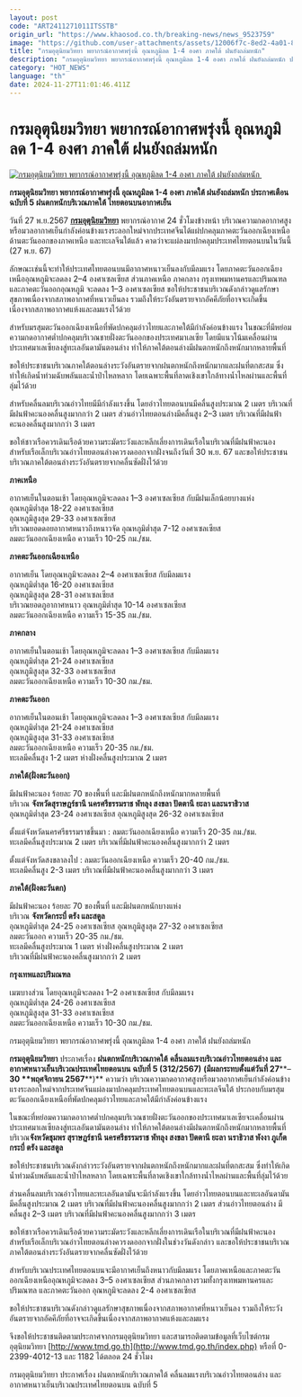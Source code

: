 ```yaml
---
layout: post
code: "ART2411271011ITSSTB"
origin_url: "https://www.khaosod.co.th/breaking-news/news_9523759"
image: "https://github.com/user-attachments/assets/12006f7c-8ed2-4a01-8b9e-d528d0f5256c"
title: "กรมอุตุนิยมวิทยา พยากรณ์อากาศพรุ่งนี้ อุณหภูมิลด 1-4 องศา ภาคใต้ ฝนยังถล่มหนัก"
description: "กรมอุตุนิยมวิทยา พยากรณ์อากาศพรุ่งนี้ อุณหภูมิลด 1-4 องศา ภาคใต้ ฝนยังถล่มหนัก ประกาศเตือน ฉบับที่ 5 ฝนตกหนักบริเวณภาคใต้ ไทยตอนบนอากาศเย็น"
category: "HOT_NEWS"
language: "th"
date: 2024-11-27T11:01:46.411Z
---
```


# กรมอุตุนิยมวิทยา พยากรณ์อากาศพรุ่งนี้ อุณหภูมิลด 1-4 องศา ภาคใต้ ฝนยังถล่มหนัก

[![กรมอุตุนิยมวิทยา พยากรณ์อากาศพรุ่งนี้ อุณหภูมิลด 1-4 องศา ภาคใต้ ฝนยังถล่มหนัก ](https://www.khaosod.co.th/wpapp/uploads/2024/11/south-2.jpg "กรมอุตุนิยมวิทยา พยากรณ์อากาศพรุ่งนี้ อุณหภูมิลด 1-4 องศา ภาคใต้ ฝนยังถล่มหนัก ")](https://www.khaosod.co.th/wpapp/uploads/2024/11/south-2.jpg)

**กรมอุตุนิยมวิทยา พยากรณ์อากาศพรุ่งนี้ อุณหภูมิลด 1-4 องศา ภาคใต้ ฝนยังถล่มหนัก ประกาศเตือน ฉบับที่ 5 ฝนตกหนักบริเวณภาคใต้ ไทยตอนบนอากาศเย็น**

วันที่ 27 พ.ย.2567 **[กรมอุตุนิยมวิทยา](https://www.tmd.go.th/)** พยากรณ์อากาศ 24 ชั่วโมงข้างหน้า บริเวณความกดอากาศสูงหรือมวลอากาศเย็นกำลังค่อนข้างแรงระลอกใหม่จากประเทศจีนได้แผ่ปกคลุมภาคตะวันออกเฉียงเหนือ ด้านตะวันออกของภาคเหนือ และทะเลจีนใต้แล้ว คาดว่าจะแผ่ลงมาปกคลุมประเทศไทยตอนบนในวันนี้ (27 พ.ย. 67)

ลักษณะเช่นนี้จะทำให้ประเทศไทยตอนบนมีอากาศหนาวเย็นลงกับมีลมแรง โดยภาคตะวันออกเฉียงเหนืออุณหภูมิจะลดลง 2–4 องศาเซลเซียส ส่วนภาคเหนือ ภาคกลาง กรุงเทพมหานครและปริมณฑล และภาคตะวันออกอุณหภูมิ จะลดลง 1–3 องศาเซลเซียส ขอให้ประชาชนบริเวณดังกล่าวดูแลรักษาสุขภาพเนื่องจากสภาพอากาศที่หนาวเย็นลง รวมถึงให้ระวังอันตรายจากอัคคีภัยที่อาจจะเกิดขึ้นเนื่องจากสภาพอากาศแห้งและลมแรงไว้ด้วย

สำหรับมรสุมตะวันออกเฉียงเหนือที่พัดปกคลุมอ่าวไทยและภาคใต้มีกำลังค่อนข้างแรง ในขณะที่มีหย่อมความกดอากาศต่ำปกคลุมบริเวณชายฝั่งตะวันออกของประเทศมาเลเซีย โดยมีแนวโน้มเคลื่อนผ่านประเทศมาเลเซียลงสู่ทะเลอันดามันตอนล่าง ทำให้ภาคใต้ตอนล่างมีฝนตกหนักถึงหนักมากหลายพื้นที่

ขอให้ประชาชนบริเวณภาคใต้ตอนล่างระวังอันตรายจากฝนตกหนักถึงหนักมากและฝนที่ตกสะสม ซึ่งทำให้เกิดน้ำท่วมฉับพลันและน้ำป่าไหลหลาก โดยเฉพาะพื้นที่ลาดเชิงเขาใกล้ทางน้ำไหลผ่านและพื้นที่ลุ่มไว้ด้วย

สำหรับคลื่นลมบริเวณอ่าวไทยมีมีกำลังแรงขึ้น โดยอ่าวไทยตอนบนมีคลื่นสูงประมาณ 2 เมตร บริเวณที่มีฝนฟ้าคะนองคลื่นสูงมากกว่า 2 เมตร ส่วนอ่าวไทยตอนล่างมีคลื่นสูง 2–3 เมตร บริเวณที่มีฝนฟ้าคะนองคลื่นสูงมากกว่า 3 เมตร

ขอให้ชาวเรือควรเดินเรือด้วยความระมัดระวังและหลีกเลี่ยงการเดินเรือในบริเวณที่มีฝนฟ้าคะนอง สำหรับเรือเล็กบริเวณอ่าวไทยตอนล่างควรงดออกจากฝั่งจนถึงวันที่ 30 พ.ย. 67 และขอให้ประชาชนบริเวณภาคใต้ตอนล่างระวังอันตรายจากคลื่นซัดฝั่งไว้ด้วย

**ภาคเหนือ**

อากาศเย็นในตอนเช้า โดยอุณหภูมิจะลดลง 1–3 องศาเซลเซียส กับมีฝนเล็กน้อยบางแห่ง  
อุณหภูมิต่ำสุด 18-22 องศาเซลเซียส  
อุณหภูมิสูงสุด 29-33 องศาเซลเซียส  
บริเวณยอดดอยอากาศหนาวถึงหนาวจัด อุณหภูมิต่ำสุด 7-12 องศาเซลเซียส  
ลมตะวันออกเฉียงเหนือ ความเร็ว 10-25 กม./ชม.

**ภาคตะวันออกเฉียงเหนือ**

อากาศเย็น โดยอุณหภูมิจะลดลง 2–4 องศาเซลเซียส กับมีลมแรง  
อุณหภูมิต่ำสุด 16-20 องศาเซลเซียส  
อุณหภูมิสูงสุด 28-31 องศาเซลเซียส  
บริเวณยอดภูอากาศหนาว อุณหภูมิต่ำสุด 10-14 องศาเซลเซียส  
ลมตะวันออกเฉียงเหนือ ความเร็ว 15-35 กม./ชม.

**ภาคกลาง**

อากาศเย็นในตอนเช้า โดยอุณหภูมิจะลดลง 1–3 องศาเซลเซียส กับมีลมแรง  
อุณหภูมิต่ำสุด 21-24 องศาเซลเซียส  
อุณหภูมิสูงสุด 32-33 องศาเซลเซียส  
ลมตะวันออกเฉียงเหนือ ความเร็ว 10-30 กม./ชม.

**ภาคตะวันออก**

อากาศเย็นในตอนเช้า โดยอุณหภูมิจะลดลง 1–3 องศาเซลเซียส กับมีลมแรง  
อุณหภูมิต่ำสุด 21-24 องศาเซลเซียส  
อุณหภูมิสูงสุด 31-33 องศาเซลเซียส  
ลมตะวันออกเฉียงเหนือ ความเร็ว 20-35 กม./ชม.  
ทะเลมีคลื่นสูง 1-2 เมตร ห่างฝั่งคลื่นสูงประมาณ 2 เมตร

**ภาคใต้(ฝั่งตะวันออก)**

มีฝนฟ้าคะนอง ร้อยละ 70 ของพื้นที่ และมีฝนตกหนักถึงหนักมากหลายพื้นที่  
บริเวณ **จังหวัดสุราษฎร์ธานี นครศรีธรรมราช พัทลุง สงขลา ปัตตานี ยะลา และนราธิวาส**  
อุณหภูมิต่ำสุด 23-24 องศาเซลเซียส อุณหภูมิสูงสุด 26-32 องศาเซลเซียส

ตั้งแต่จังหวัดนครศรีธรรมราชขึ้นมา : ลมตะวันออกเฉียงเหนือ ความเร็ว 20-35 กม./ชม.  
ทะเลมีคลื่นสูงประมาณ 2 เมตร บริเวณที่มีฝนฟ้าคะนองคลื่นสูงมากกว่า 2 เมตร

ตั้งแต่จังหวัดสงขลาลงไป : ลมตะวันออกเฉียงเหนือ ความเร็ว 20-40 กม./ชม.  
ทะเลมีคลื่นสูง 2-3 เมตร บริเวณที่มีฝนฟ้าคะนองคลื่นสูงมากกว่า 3 เมตร

**ภาคใต้(ฝั่งตะวันตก)**

มีฝนฟ้าคะนอง ร้อยละ 70 ของพื้นที่ และมีฝนตกหนักบางแห่ง  
บริเวณ **จังหวัดกระบี่ ตรัง และสตูล**  
อุณหภูมิต่ำสุด 24-25 องศาเซลเซียส อุณหภูมิสูงสุด 27-32 องศาเซลเซียส  
ลมตะวันออก ความเร็ว 20-35 กม./ชม.  
ทะเลมีคลื่นสูงประมาณ 1 เมตร ห่างฝั่งคลื่นสูงประมาณ 2 เมตร  
บริเวณที่มีฝนฟ้าคะนองคลื่นสูงมากกว่า 2 เมตร

**กรุงเทพและปริมณฑล**

เมฆบางส่วน โดยอุณหภูมิจะลดลง 1–2 องศาเซลเซียส กับมีลมแรง  
อุณหภูมิต่ำสุด 24-26 องศาเซลเซียส  
อุณหภูมิสูงสุด 31-33 องศาเซลเซียส  
ลมตะวันออกเฉียงเหนือ ความเร็ว 10-30 กม./ชม.

กรมอุตุนิยมวิทยา พยากรณ์อากาศพรุ่งนี้ อุณหภูมิลด 1-4 องศา ภาคใต้ ฝนยังถล่มหนัก



**กรมอุตุนิยมวิทยา** ประกาศเรื่อง **ฝนตกหนักบริเวณภาคใต้** **คลื่นลมแรงบริเวณอ่าวไทยตอนล่าง** **และอากาศหนาวเย็นบริเวณประเทศไทยตอนบน** **ฉบับที่ 5 (312/256****7****)** **(****มีผลกระทบตั้งแต่วันที่ 2****7****–****30** **พฤศจิกายน 256****7****)** ความว่า บริเวณความกดอากาศสูงหรือมวลอากาศเย็นกำลังค่อนข้างแรงระลอกใหม่จากประเทศจีนแผ่ลงมาปกคลุมประเทศไทยตอนบนและทะเลจีนใต้ ประกอบกับมรสุมตะวันออกเฉียงเหนือที่พัดปกคลุมอ่าวไทยและภาคใต้มีกำลังค่อนข้างแรง

ในขณะที่หย่อมความกดอากาศต่ำปกคลุมบริเวณชายฝั่งตะวันออกของประเทศมาเลเซียจะเคลื่อนผ่านประเทศมาเลเซียลงสู่ทะเลอันดามันตอนล่าง ทำให้ภาคใต้ตอนล่างมีฝนตกหนักถึงหนักมากหลายพื้นที่บริเวณ**จังหวัดชุมพร สุราษฎร์ธานี นครศรีธรรมราช พัทลุง สงขลา ปัตตานี ยะลา นราธิวาส พังงา ภูเก็ต กระบี่ ตรัง และสตูล**

ขอให้ประชาชนบริเวณดังกล่าวระวังอันตรายจากฝนตกหนักถึงหนักมากและฝนที่ตกสะสม ซึ่งทำให้เกิดน้ำท่วมฉับพลันและน้ำป่าไหลหลาก โดยเฉพาะพื้นที่ลาดเชิงเขาใกล้ทางน้ำไหลผ่านและพื้นที่ลุ่มไว้ด้วย

ส่วนคลื่นลมบริเวณอ่าวไทยและทะเลอันดามันจะมีกำลังแรงขึ้น โดยอ่าวไทยตอนบนและทะเลอันดามันมีคลื่นสูงประมาณ 2 เมตร บริเวณที่มีฝนฟ้าคะนองคลื่นสูงมากกว่า 2 เมตร ส่วนอ่าวไทยตอนล่าง มีคลื่นสูง 2–3 เมตร บริเวณที่มีฝนฟ้าคะนองคลื่นสูงมากกว่า 3 เมตร

ขอให้ชาวเรือควรเดินเรือด้วยความระมัดระวังและหลีกเลี่ยงการเดินเรือในบริเวณที่มีฝนฟ้าคะนอง สำหรับเรือเล็กบริเวณอ่าวไทยตอนล่างควรงดออกจากฝั่งในช่วงวันดังกล่าว และขอให้ประชาชนบริเวณภาคใต้ตอนล่างระวังอันตรายจากคลื่นซัดฝั่งไว้ด้วย



สำหรับบริเวณประเทศไทยตอนบนจะมีอากาศเย็นถึงหนาวกับมีลมแรง โดยภาคเหนือและภาคตะวันออกเฉียงเหนืออุณหภูมิจะลดลง 3–5 องศาเซลเซียส ส่วนภาคกลางรวมทั้งกรุงเทพมหานครและปริมณฑล และภาคตะวันออก อุณหภูมิจะลดลง 2-4 องศาเซลเซียส

ขอให้ประชาชนบริเวณดังกล่าวดูแลรักษาสุขภาพเนื่องจากสภาพอากาศที่หนาวเย็นลง รวมถึงให้ระวังอันตรายจากอัคคีภัยที่อาจจะเกิดขึ้นเนื่องจากสภาพอากาศแห้งและลมแรง

จึงขอให้ประชาชนติดตามประกาศจากกรมอุตุนิยมวิทยา และสามารถติดตามข้อมูลที่เว็บไซต์กรมอุตุนิยมวิทยา [http://www.tmd.go.th](http://www.tmd.go.th/index.php) หรือที่ 0-2399-4012-13 และ 1182 ได้ตลอด 24 ชั่วโมง

กรมอุตุนิยมวิทยา ประกาศเรื่อง ฝนตกหนักบริเวณภาคใต้ คลื่นลมแรงบริเวณอ่าวไทยตอนล่าง และอากาศหนาวเย็นบริเวณประเทศไทยตอนบน ฉบับที่ 5

